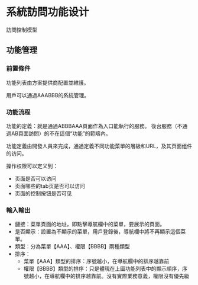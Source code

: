 

# 系統訪問功能设计
訪問控制模型

## 


## 功能管理


### 前置條件
功能列表由方案提供商配置並維護。

用戶可以通過AAABBB的系統管理。

### 功能流程
功能的定義：就是通過ABBBAAA頁面作為入口能執行的服務。 後台服務（不通過AB頁面訪問）的不在這個“功能”的範疇內。

功能定義由開發人員來完成，通過定義不同功能菜單的層級和URL，及其页面组件的访问。

操作权限可以定义到：
- 页面是否可以访问
- 页面哪些的tab页是否可以访问
- 页面的控制按钮是否可见

### 輸入輸出
- 鏈接：菜單頁面的地址，即點擊導航欄中的菜單，要展示的頁面。
- 是否顯示：設置為不顯示的菜單，用戶登錄後，導航欄中將不再顯示這個菜單。
- 類型：分為菜單【AAA】、權限【BBBB】兩種類型
- 排序：
  - 菜單【AAA】類型的排序：序號越小，在導航欄中的排序越靠前
  - 權限【BBBB】類型的排序：只是體現在上圖功能列表中的顯示順序，序號越小，在導航欄中的排序越靠前。沒有實際業務意義，權限沒有優先級

